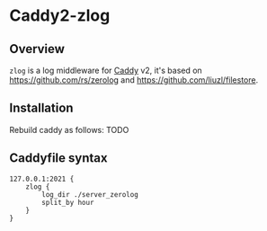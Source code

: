 # Caddy2-zlog

## Overview

`zlog` is a log middleware for [Caddy](https://github.com/caddyserver/caddy) v2, it's based on https://github.com/rs/zerolog and https://github.com/liuzl/filestore.

## Installation

Rebuild caddy as follows:
TODO


## Caddyfile syntax

```
127.0.0.1:2021 {
    zlog {
        log_dir ./server_zerolog
        split_by hour
    }
}
```
